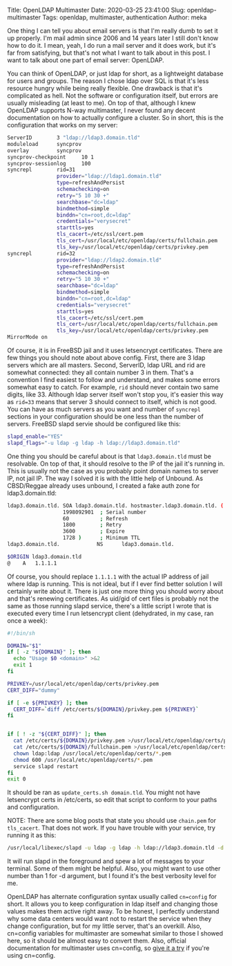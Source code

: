 Title: OpenLDAP Multimaster
Date: 2020-03-25 23:41:00
Slug: openldap-multimaster
Tags: openldap, multimaster, authentication
Author: meka


One thing I can tell you about email servers is that I'm really dumb to set it
up properly. I'm mail admin since 2006 and 14 years later I still don't know
how to do it. I mean, yeah, I do run a mail server and it does work, but it's
far from satisfying, but that's not what I want to talk about in this post. I
want to talk about one part of email server: OpenLDAP.

You can think of OpenLDAP, or just ldap for short, as a lightweight database
for users and groups. The reason I chose ldap over SQL is that it's less
resource hungry while being really flexible. One drawback is that it's
complicated as hell. Not the software or configuration itself, but errors are
usually misleading (at least to me). On top of that, although I knew OpenLDAP
supports N-way multimaster, I never found any decent documentation on how to
actually configure a cluster. So in short, this is the configuration that works
on my server:

```sh
ServerID        3 "ldap://ldap3.domain.tld"
moduleload      syncprov
overlay         syncprov
syncprov-checkpoint     10 1
syncprov-sessionlog     100
syncrepl        rid=31
                provider="ldap://ldap1.domain.tld"
                type=refreshAndPersist
                schemachecking=on
                retry="5 10 30 +"
                searchbase="dc=ldap"
                bindmethod=simple
                binddn="cn=root,dc=ldap"
                credentials="verysecret"
                starttls=yes
                tls_cacert=/etc/ssl/cert.pem
                tls_cert=/usr/local/etc/openldap/certs/fullchain.pem
                tls_key=/usr/local/etc/openldap/certs/privkey.pem
syncrepl        rid=32
                provider="ldap://ldap2.domain.tld"
                type=refreshAndPersist
                schemachecking=on
                retry="5 10 30 +"
                searchbase="dc=ldap"
                bindmethod=simple
                binddn="cn=root,dc=ldap"
                credentials="verysecret"
                starttls=yes
                tls_cacert=/etc/ssl/cert.pem
                tls_cert=/usr/local/etc/openldap/certs/fullchain.pem
                tls_key=/usr/local/etc/openldap/certs/privkey.pem
MirrorMode on
```

Of course, it is in FreeBSD jail and it uses letsencrypt certificates. There
are few things you should note about above config. First, there are 3 ldap
servers which are all masters. Second, ServerID, ldap URL and rid are somewhat
connected: they all contain number 3 in them. That's a convention I find
easiest to follow and understand, and makes some errors somewhat easy to catch.
For example, `rid` should never contain two same digits, like 33. Although ldap
server itself won't stop you, it's easier this way as `rid=33` means that server
3 should connect to itself, which is not good. You can have as much servers as
you want and number of `syncrepl` sections in your configuration should be one
less than the number of servers. FreeBSD slapd servie should be configured like
this:

```sh
slapd_enable="YES"
slapd_flags="-u ldap -g ldap -h ldap://ldap3.domain.tld"
```

One thing you should be careful about is that `ldap3.domain.tld` must be
resolvable. On top of that, it should resolve to the IP of the jail it's
running in. This is usually not the case as you probably point domain names to
server IP, not jail IP. The way I solved it is with the little help of Unbound.
As CBSD/Reggae already uses unbound, I created a fake auth zone for
ldap3.domain.tld:

```sh
ldap3.domain.tld. SOA ldap3.domain.tld. hostmaster.ldap3.domain.tld. (
                  1998092901  ; Serial number
                  60          ; Refresh
                  1800        ; Retry
                  3600        ; Expire
                  1728 )      ; Minimum TTL
ldap3.domain.tld.            NS      ldap3.domain.tld.

$ORIGIN ldap3.domain.tld
@    A   1.1.1.1
```

Of course, you should replace `1.1.1.1` with the actual IP address of jail
where ldap is running. This is not ideal, but if I ever find better solution
I will certainly write about it. There is just one more thing you should worry
about and that's renewing certificates. As uid/gid of cert files is probably
not the same as those running slapd service, there's a little script I wrote
that is executed every time I run letsencrypt client (dehydrated, in my case,
ran once a week):

```sh
#!/bin/sh

DOMAIN="$1"
if [ -z "${DOMAIN}" ]; then
  echo "Usage $0 <domain>" >&2
  exit 1
fi

PRIVKEY=/usr/local/etc/openldap/certs/privkey.pem
CERT_DIFF="dummy"

if [ -e ${PRIVKEY} ]; then
  CERT_DIFF=`diff /etc/certs/${DOMAIN}/privkey.pem ${PRIVKEY}`
fi


if [ ! -z "${CERT_DIFF}" ]; then
  cat /etc/certs/${DOMAIN}/privkey.pem >/usr/local/etc/openldap/certs/privkey.pem
  cat /etc/certs/${DOMAIN}/fullchain.pem >/usr/local/etc/openldap/certs/fullchain.pem
  chown ldap:ldap /usr/local/etc/openldap/certs/*.pem
  chmod 600 /usr/local/etc/openldap/certs/*.pem
  service slapd restart
fi
exit 0
```

It should be ran as `update_certs.sh domain.tld`. You might not have
letsencrypt certs in /etc/certs, so edit that script to conform to your paths
and configuration.

NOTE: There are some blog posts that state you should use `chain.pem` for
`tls_cacert`. That does not work. If you have trouble with your service, try
running it as this:

```sh
/usr/local/libexec/slapd -u ldap -g ldap -h ldap://ldap3.domain.tld -d 1
```

It will run slapd in the foreground and spew a lot of messages to your terminal.
Some of them might be helpful. Also, you might want to use other number than 1
for -d argument, but I found it's the best verbosity level for me.

OpenLDAP has alternate configuration syntax usually called `cn=config` for
short. It allows you to keep configuration in ldap itself and changing those
values makes them active right away. To be honest, I perfectly understand why
some data centers would want not to restart the service when they change
configuration, but for my little server, that's an overkill. Also, cn=config
variables for multimaster are somewhat similar to those I showed here, so it
should be almost easy to convert them. Also, official documentation for
multimaster uses cn=config, so
[give it a try](https://openldap.org/doc/admin24/replication.html) if you're
using cn=config.
